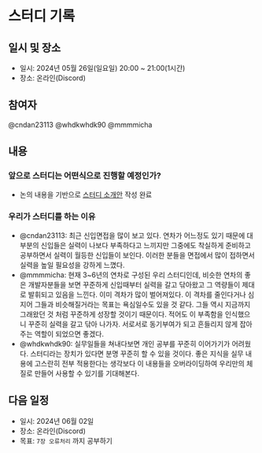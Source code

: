 # 스터디 기록

## 일시 및 장소

- 일시: 2024년 05월 26일(일요일) 20:00 ~ 21:00(1시간)
- 장소: 온라인(Discord)

## 참여자

@cndan23113 @whdkwhdk90 @mmmmicha

## 내용

### 앞으로 스터디는 어떤식으로 진행할 예정인가?

- 논의 내용을 기반으로 [스터디 소개안](./README.md) 작성 완료

### 우리가 스터디를 하는 이유

- @cndan23113: 최근 신입면접을 많이 보고 있다. 연차가 어느정도 있기 때문에 대부분의 신입들은 실력이 나보다 부족하다고 느끼지만 그중에도 착실하게 준비하고 공부하면서 실력이 월등한 신입들이 보인다. 이러한 분들을 면접에서 많이 접하면서 실력을 높일 필요성을 강하게 느꼈다.
- @mmmmicha: 현재 3~6년의 연차로 구성된 우리 스터디인데, 비슷한 연차의 좋은 개발자분들을 보면 꾸준하게 신입때부터 실력을 갈고 닦아왔고 그 역량들이 제대로 발휘되고 있음을 느낀다. 이미 격차가 많이 벌어져있다. 이 격차를 줄인다거나 심지어 그들과 비슷해질거라는 목표는 욕심일수도 있을 것 같다. 그들 역시 지금까지 그래왔던 것 처럼 꾸준하게 성장할 것이기 때문이다. 적어도 이 부족함을 인식했으니 꾸준히 실력을 갈고 닦아 나가자. 서로서로 동기부여가 되고 흔들리지 않게 잡아주는 역할이 되었으면 좋겠다.
- @whdkwhdk90: 실무일들을 쳐내다보면 개인 공부를 꾸준히 이어가기가 어려웠다. 스터디라는 장치가 있다면 분명 꾸준히 할 수 있을 것이다. 좋은 지식을 실무 내용에 고스란히 전부 적용한다는 생각보다 이 내용들을 오버라이딩하여 우리만의 체질로 만들어 사용할 수 있기를 기대해본다.

## 다음 일정

- 일시: 2024년 06월 02일
- 장소: 온라인(Discord)
- 목표: `7장 오류처리` 까지 공부하기
